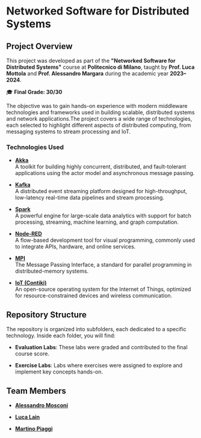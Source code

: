 # Networked Software for Distributed Systems

## Project Overview

This project was developed as part of the **"Networked Software for Distributed Systems"** course at **Politecnico di Milano**, taught by **Prof. Luca Mottola** and **Prof. Alessandro Margara** during the academic year **2023–2024**. 

🎓 **Final Grade: 30/30**

The objective was to gain hands-on experience with modern middleware technologies and frameworks used in building scalable, distributed systems and network applications.The project covers a wide range of technologies, each selected to highlight different aspects of distributed computing, from messaging systems to stream processing and IoT.

### Technologies Used

-   **[Akka](./akka)**  
    A toolkit for building highly concurrent, distributed, and fault-tolerant applications using the actor model and asynchronous message passing.
    
-   **[Kafka](./kafka)**  
    A distributed event streaming platform designed for high-throughput, low-latency real-time data pipelines and stream processing.
    
-   **[Spark](./spark)**  
    A powerful engine for large-scale data analytics with support for batch processing, streaming, machine learning, and graph computation.
    
-   **[Node-RED](./node_red)**  
    A flow-based development tool for visual programming, commonly used to integrate APIs, hardware, and online services.
    
-   **[MPI](./mpi)**  
    The Message Passing Interface, a standard for parallel programming in distributed-memory systems.
    
-   **[IoT (Contiki)](./iot)**  
    An open-source operating system for the Internet of Things, optimized for resource-constrained devices and wireless communication.
    

## Repository Structure

The repository is organized into subfolders, each dedicated to a specific technology. Inside each folder, you will find:

-   **Evaluation Labs**: These labs were graded and contributed to the final course score.
    
-   **Exercise Labs**: Labs where exercises were assigned to explore and implement key concepts hands-on.
    

## Team Members

-   [**Alessandro Mosconi**](https://github.com/Alessandro-Mosconi)
    
-   [**Luca Lain**](https://github.com/lucalain)
    
-   [**Martino Piaggi**](https://github.com/martinopiaggi)

